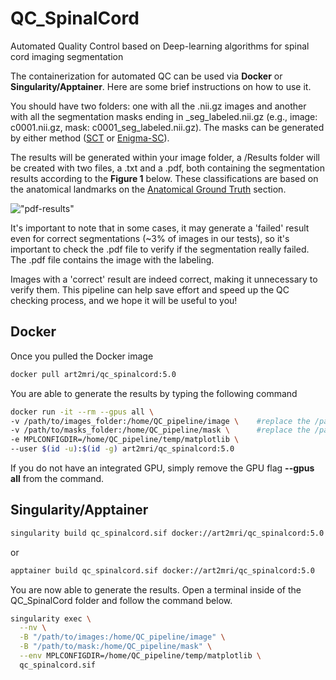 # QC_SpinalCord
Automated Quality Control based on Deep-learning algorithms for spinal cord imaging segmentation  

The containerization for automated QC can be used via **Docker** or **Singularity/Apptainer**. Here are some brief instructions on how to use it.  

You should have two folders: one with all the .nii.gz images and another with all the segmentation masks ending in _seg_labeled.nii.gz (e.g., image: c0001.nii.gz, mask: c0001_seg_labeled.nii.gz). The masks can be generated by either method ([SCT](https://spinalcordtoolbox.com/) or [Enigma-SC](https://github.com/art2mri-user/Enigma-SC)).   

The results will be generated within your image folder, a /Results folder will be created with two files, a .txt and a .pdf, both containing the segmentation results according to the **Figure 1** below. These classifications are based on the anatomical landmarks on the [Anatomical Ground Truth](/Installation%20Instructions.md) section.   

!["pdf-results"](img/pdf-results.png)  

It's important to note that in some cases, it may generate a 'failed' result even for correct segmentations (~3% of images in our tests), so it's important to check the .pdf file to verify if the segmentation really failed. The .pdf file contains the image with the labeling.

Images with a 'correct' result are indeed correct, making it unnecessary to verify them. This pipeline can help save effort and speed up the QC checking process, and we hope it will be useful to you!

## Docker
Once you pulled the Docker image    

```bash
docker pull art2mri/qc_spinalcord:5.0
```

You are able to generate the results by typing the following command  

```bash
docker run -it --rm --gpus all \
-v /path/to/images_folder:/home/QC_pipeline/image \    #replace the /path/to/images_folder by the real path of your images folder
-v /path/to/masks_folder:/home/QC_pipeline/mask \      #replace the /path/to/masks_folder by the real path of your masks folder
-e MPLCONFIGDIR=/home/QC_pipeline/temp/matplotlib \    
--user $(id -u):$(id -g) art2mri/qc_spinalcord:5.0
```  

If you do not have an integrated GPU, simply remove the GPU flag **--gpus all** from the command.  

## Singularity/Apptainer   

```bash
singularity build qc_spinalcord.sif docker://art2mri/qc_spinalcord:5.0
```  

or 

```bash
apptainer build qc_spinalcord.sif docker://art2mri/qc_spinalcord:5.0
```  

You are now able to generate the results. Open a terminal inside of the QC_SpinalCord folder and follow the command below.  

```bash
singularity exec \
  --nv \
  -B "/path/to/images:/home/QC_pipeline/image" \
  -B "/path/to/mask:/home/QC_pipeline/mask" \
  --env MPLCONFIGDIR=/home/QC_pipeline/temp/matplotlib \
  qc_spinalcord.sif
```  

